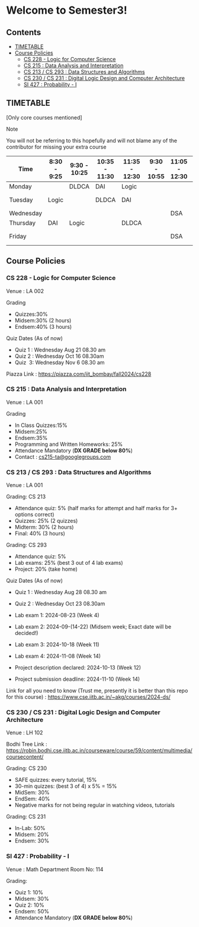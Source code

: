 # Welcome to Semester3!

## Contents

- [TIMETABLE](#timetable)
- [Course Policies](#course-policies)
    - [CS 228 - Logic for Computer Science](#cs-228---logic-for-computer-science)
    - [CS 215 : Data Analysis and Interpretation](#cs-215--data-analysis-and-interpretation)
    - [CS 213 / CS 293 : Data Structures and Algorithms](#cs-213--cs-293--data-structures-and-algorithms)
    - [CS 230 / CS 231 : Digital Logic Design and Computer Architecture](#cs-230--cs-231--digital-logic-design-and-computer-architecture)
    - [SI 427 : Probability - I](#si-427--probability---i)

## TIMETABLE
[Only core courses mentioned]
> [!NOTE]
> You will not be referring to this hopefully and will not blame any of the contributor for missing your extra course

| Time          | 8:30 - 9:25  | 9:30 - 10:25 | 10:35 - 11:30 | 11:35 - 12:30 | 9:30 - 10:55 | 11:05 - 12:30 | 2:00 - 5:00 | 2:00 - 3:25 | 3:30 - 4:55 |
|---------------|--------------|--------------|---------------|---------------|--------------|---------------|-------------|-------------|-------------|
| Monday        |              | DLDCA        | DAI           | Logic         |              |               |             |             | Economics   |
| Tuesday       | Logic        |              | DLDCA         | DAI           |              |               | DLDCA Lab   |             |             |
| Wednesday     |              |              |               |               |              | DSA           |             |             |             |
| Thursday      | DAI          | Logic        |               | DLDCA         |              |               |             |             | Economics   |
| Friday        |              |              |               |               |              | DSA           | DSA Lab     |             |             |

## Course Policies

### CS 228 - Logic for Computer Science

Venue : LA 002

Grading
- Quizzes:30%
- Midsem:30% (2 hours)
- Endsem:40% (3 hours)

Quiz Dates (As of now)
- Quiz 1 : Wednesday Aug 21 08.30 am 
- Quiz 2 : Wednesday Oct 16 08.30am 
- Quiz  3: Wednesday Nov 6 08.30 am

Piazza Link : https://piazza.com/iit_bombay/fall2024/cs228

### CS 215 : Data Analysis and Interpretation

Venue : LA 001

Grading
- In Class Quizzes:15%
- Midsem:25%
- Endsem:35%
- Programming and Written Homeworks: 25%
- Attendance Mandatory (**DX GRADE below 80%**)
- Contact : cs215-ta@googlegroups.com

### CS 213 / CS 293 : Data Structures and Algorithms

Venue : LA 001

Grading: CS 213

- Attendance quiz: 5% (half marks for attempt and half marks for 3+ options correct)
- Quizzes: 25% (2 quizzes)
- Midterm: 30% (2 hours)
- Final: 40% (3 hours)

Grading: CS 293

- Attendance quiz: 5%
- Lab exams: 25% (best 3 out of 4 lab exams)
- Project: 20% (take home)

Quiz Dates (As of now)
- Quiz 1 : Wednesday Aug 28 08.30 am 
- Quiz 2 : Wednesday Oct 23 08.30am 

- Lab exam 1: 2024-08-23 (Week 4)
- Lab exam 2: 2024-09-(14-22) (Midsem week; Exact date will be decided!)
- Lab exam 3: 2024-10-18 (Week 11)
- Lab exam 4: 2024-11-08 (Week 14)
- Project description declared: 2024-10-13 (Week 12)
- Project submission deadline: 2024-11-10 (Week 14)

Link for all you need to know (Trust me, presently it is better than this repo for this course) : https://www.cse.iitb.ac.in/~akg/courses/2024-ds/

### CS 230 / CS 231 : Digital Logic Design and Computer Architecture

Venue : LH 102

Bodhi Tree Link : https://robin.bodhi.cse.iitb.ac.in/courseware/course/59/content/multimedia/coursecontent/

Grading: CS 230

- SAFE quizzes: every tutorial, 15%
- 30-min quizzes: (best 3 of 4) x 5% = 15%
- MidSem: 30%
- EndSem: 40%
-  Negative marks for not being regular in watching videos, tutorials

Grading: CS 231

- In-Lab: 50%
- Midsem: 20%
- Endsem: 30%


### SI 427 : Probability - I

Venue : Math Department Room No: 114


Grading: 

- Quiz 1: 10%
- Midsem: 30%
- Quiz 2: 10%
- Endsem: 50%
- Attendance Mandatory (**DX GRADE below 80%**)


